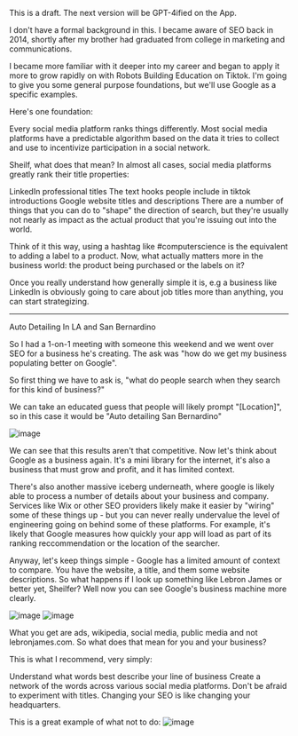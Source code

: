 
This is a draft. The next version will be GPT-4ified on the App.

I don't have a formal background in this. I became aware of SEO back in 2014, shortly after my brother had graduated from college in marketing and communications.

I became more familiar with it deeper into my career and began to apply it more to grow rapidly on with Robots Building Education on Tiktok. I'm going to give you some general purpose foundations, but we'll use Google as a specific examples.

Here's one foundation:

Every social media platform ranks things differently. Most social media platforms have a predictable algorithm based on the data it tries to collect and use to incentivize participation in a social network.

Sheilf, what does that mean? In almost all cases, social media platforms greatly rank their title properties:

LinkedIn professional titles
The text hooks people include in tiktok introductions
Google website titles and descriptions
There are a number of things that you can do to "shape" the direction of search, but they're usually not nearly as impact as the actual product that you're issuing out into the world. 

Think of it this way, using a hashtag like #computerscience is the equivalent to adding a label to a product. Now, what actually matters more in the business world: the product being purchased or the labels on it?

Once you really understand how generally simple it is, e.g a business like LinkedIn is obviously going to care about job titles more than anything, you can start strategizing.



---



Auto Detailing In LA and San Bernardino

So I had a 1-on-1 meeting with someone this weekend and we went over SEO for a business he's creating. The ask was "how do we get my business populating better on Google".

So first thing we have to ask is, "what do people search when they search for this kind of business?"

We can take an educated guess that people will likely prompt "<Product Needed>[Location]", so in this case it would be "Auto detailing San Bernardino"

![image](https://github.com/RobotsBuildingEducation/Educate/assets/65219666/41283ab8-33e6-4ab3-ae6f-7223f4438076)





We can see that this results aren't that competitive. Now let's think about Google as a business again. It's a mini library for the internet, it's also a business that must grow and profit, and it has limited context.

There's also another massive iceberg underneath, where google is likely able to process a number of details about your business and company. Services like Wix or other SEO providers likely make it easier by "wiring" some of these things up - but you can never really undervalue the level of engineering going on behind some of these platforms. For example, it's likely that Google measures how quickly your app will load as part of its ranking reccommendation or the location of the searcher.



Anyway, let's keep things simple - Google has a limited amount of context to compare. You have the website, a title, and them some website descriptions. So what happens if I look up something like Lebron James or better yet, Sheilfer? Well now you can see Google's business machine more clearly.

![image](https://github.com/RobotsBuildingEducation/Educate/assets/65219666/3925ef4f-8224-428d-a3ba-b3a67db7ee3d)
![image](https://github.com/RobotsBuildingEducation/Educate/assets/65219666/5643f897-e7be-40db-aa35-2a1ce9405b7d)








What you get are ads, wikipedia, social media, public media and not lebronjames.com. So what does that mean for you and your business?

This is what I recommend, very simply:

Understand what words best describe your line of business
Create a network of the words across various social media platforms.
Don't be afraid to experiment with titles. Changing your SEO is like changing your headquarters. 


This is a great example of what not to do:
  ![image](https://github.com/RobotsBuildingEducation/Educate/assets/65219666/5cebdfd9-3d6a-46bd-bb65-0b257d1af42a)


